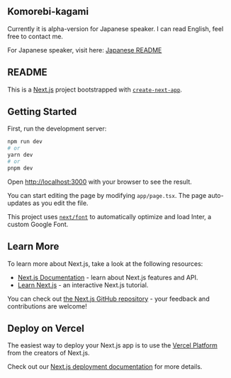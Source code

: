 ## Komorebi-kagami

Currently it is alpha-version for Japanese speaker. I can read English, feel free to contact me.

For Japanese speaker, visit here: [Japanese README](https://scrapbox.io/omoikane/%E3%80%8C%E3%82%B3%E3%83%A2%E3%83%AC%E3%83%93%E3%82%AB%E3%82%AC%E3%83%9F%E3%80%8D%E6%84%9F%E6%83%B3%E5%8F%8E%E9%9B%86%E3%83%97%E3%83%A9%E3%83%83%E3%83%88%E3%83%95%E3%82%A9%E3%83%BC%E3%83%A0%E6%A7%8B%E7%AF%89%E3%83%97%E3%83%AD%E3%82%B8%E3%82%A7%E3%82%AF%E3%83%88)



## README

This is a [Next.js](https://nextjs.org/) project bootstrapped with [`create-next-app`](https://github.com/vercel/next.js/tree/canary/packages/create-next-app).

## Getting Started

First, run the development server:

```bash
npm run dev
# or
yarn dev
# or
pnpm dev
```

Open [http://localhost:3000](http://localhost:3000) with your browser to see the result.

You can start editing the page by modifying `app/page.tsx`. The page auto-updates as you edit the file.

This project uses [`next/font`](https://nextjs.org/docs/basic-features/font-optimization) to automatically optimize and load Inter, a custom Google Font.

## Learn More

To learn more about Next.js, take a look at the following resources:

- [Next.js Documentation](https://nextjs.org/docs) - learn about Next.js features and API.
- [Learn Next.js](https://nextjs.org/learn) - an interactive Next.js tutorial.

You can check out [the Next.js GitHub repository](https://github.com/vercel/next.js/) - your feedback and contributions are welcome!

## Deploy on Vercel

The easiest way to deploy your Next.js app is to use the [Vercel Platform](https://vercel.com/new?utm_medium=default-template&filter=next.js&utm_source=create-next-app&utm_campaign=create-next-app-readme) from the creators of Next.js.

Check out our [Next.js deployment documentation](https://nextjs.org/docs/deployment) for more details.
